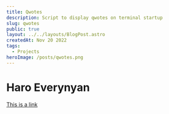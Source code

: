 ```yaml
---
title: Qwotes
description: Script to display qwotes on terminal startup
slug: qwotes
public: true
layout: ../../layouts/BlogPost.astro
createdAt: Nov 20 2022
tags:
  - Projects
heroImage: /posts/qwotes.png
---
```


# Haro Everynyan

[This is a link]("https://htue")
